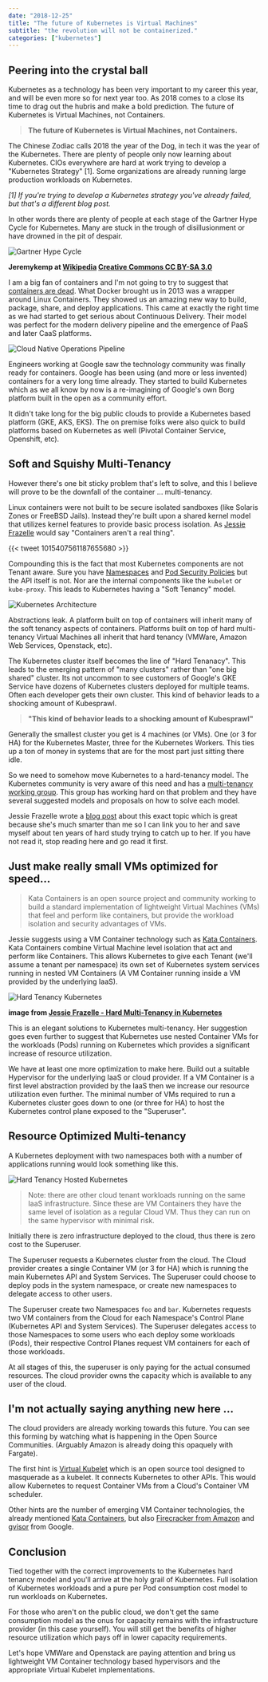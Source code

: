 ```yaml
---
date: "2018-12-25"
title: "The future of Kubernetes is Virtual Machines"
subtitle: "the revolution will not be containerized."
categories: ["kubernetes"]
---
```


## Peering into the crystal ball

Kubernetes as a technology has been very important to my career this year, and will be even more so for next year too. As 2018 comes to a close its time to drag out the hubris and make a bold prediction. The future of Kubernetes is Virtual Machines, not Containers.

> __The future of Kubernetes is Virtual Machines, not Containers.__

The Chinese Zodiac calls 2018 the year of the Dog, in tech it was the year of the Kubernetes. There are plenty of people only now learning about Kubernetes. CIOs everywhere are hard at work trying to develop a "Kubernetes Strategy" [1]. Some organizations are already running large production workloads on Kubernetes.

_[1] If you're trying to develop a Kubernetes strategy you've already failed, but that's a different blog post._

In other words there are plenty of people at each stage of the Gartner Hype Cycle for Kubernetes. Many are stuck in the trough of disillusionment or have drowned in the pit of despair.

![Gartner Hype Cycle](./hype-cycle.png)

__Jeremykemp at [Wikipedia](https://commons.wikimedia.org/wiki/File:Gartner_Hype_Cycle.svg) [Creative Commons CC BY-SA 3.0](https://creativecommons.org/licenses/by-sa/3.0)__

I am a big fan of containers and I'm not going to try to suggest that [containers are dead](https://chrisshort.net/docker-inc-is-dead/). What Docker brought us in 2013 was a wrapper around Linux Containers. They showed us an amazing new way to build, package, share, and deploy applications.  This came at exactly the right time as we had started to get serious about Continuous Delivery.  Their model was perfect for the modern delivery pipeline and the emergence of PaaS and later CaaS platforms.

![Cloud Native Operations Pipeline](cloud-native-ops-pipeline.png)

Engineers working at Google saw the technology community was finally ready for containers. Google has been using (and more or less invented) containers for a very long time already. They started to build Kubernetes which as we all know by now is a re-imagining of Google's own Borg platform built in the open as a community effort.

It didn't take long for the big public clouds to provide a Kubernetes based platform (GKE, AKS, EKS).  The on premise folks were also quick to build platforms based on Kubernetes as well (Pivotal Container Service, Openshift, etc).

## Soft and Squishy Multi-Tenancy

However there's one bit sticky problem that's left to solve, and this I believe will prove to be the downfall of the container ...  multi-tenancy.

Linux containers were not built to be secure isolated sandboxes (like Solaris Zones or FreeBSD Jails). Instead they're built upon a shared kernel model that utilizes kernel features to provide basic process isolation. As [Jessie Frazelle](https://blog.jessfraz.com/post/containers-zones-jails-vms/) would say "Containers aren't a real thing".

{{< tweet 1015407561187655680 >}}

Compounding this is the fact that most Kubernetes components are not Tenant aware. Sure you have [Namespaces](https://kubernetes.io/docs/concepts/overview/working-with-objects/namespaces/) and [Pod Security Policies](https://kubernetes.io/docs/concepts/policy/pod-security-policy/) but the API itself is not. Nor are the internal components like the `kubelet` or `kube-proxy`. This leads to Kubernetes having a "Soft Tenancy" model.

![Kubernetes Architecture](./k8s-arch.png)

Abstractions leak. A platform built on top of containers will inherit many of the soft tenancy aspects of containers. Platforms built on top of hard multi-tenancy Virtual Machines all inherit that hard tenancy (VMWare, Amazon Web Services, Openstack, etc).

The Kubernetes cluster itself becomes the line of "Hard Tenanacy". This leads to the emerging pattern of "many clusters" rather than "one big shared" cluster. Its not uncommon to see customers of Google's GKE Service have dozens of Kubernetes clusters deployed for multiple teams. Often each developer gets their own cluster. This kind of behavior leads to a shocking amount of Kubesprawl.

> __"This kind of behavior leads to a shocking amount of Kubesprawl"__

Generally the smallest cluster you get is 4 machines (or VMs). One (or 3 for HA) for the Kubernetes Master, three for the Kubernetes Workers. This ties up a ton of money in systems that are for the most part just sitting there idle.

So we need to somehow move Kubernetes to a hard-tenancy model. The Kubernetes community is very aware of this need and has a [multi-tenancy working group](https://groups.google.com/forum/#!forum/kubernetes-wg-multitenancy). This group has working hard on that problem and they have several suggested models and proposals on how to solve each model.

Jessie Frazelle wrote a [blog post](https://blog.jessfraz.com/post/hard-multi-tenancy-in-kubernetes/)  about this exact topic which is great because she's much smarter than me so I can link you to her and save myself about ten years of hard study trying to catch up to her. If you have not read it, stop reading here and go read it first.

## Just make really small VMs optimized for speed...

> Kata Containers is an open source project and community working to build a standard implementation of lightweight Virtual Machines (VMs) that feel and perform like containers, but provide the workload isolation and security advantages of VMs.

Jessie suggests using a VM Container technology such as [Kata Containers](https://katacontainers.io/). Kata Containers combine Virtual Machine level isolation that act and perform like Containers. This allows Kubernetes to give each Tenant (we'll assume a tenant per namespace) its own set of Kubernetes system services running in nested VM Containers (A VM Container running inside a VM provided by the underlying IaaS).

![Hard Tenancy Kubernetes](./jessie-tenancy1.png)

__image from [Jessie Frazelle - Hard Multi-Tenancy in Kubernetes](https://blog.jessfraz.com/post/hard-multi-tenancy-in-kubernetes/)__

This is an elegant solutions to Kubernetes multi-tenancy. Her suggestion goes even further to suggest that Kubernetes use nested Container VMs for the workloads (Pods) running on Kubernetes which provides a significant increase of resource utilization.

We have at least one more optimization to make here. Build out a suitable Hypervisor for the underlying IaaS or cloud provider. If a VM Container is a first level abstraction provided by the IaaS then we increase our resource utilization even further. The minimal number of VMs required to run a Kubernetes cluster goes down to one (or three for HA) to host the Kubernetes control plane exposed to the "Superuser".

## Resource Optimized Multi-tenancy

A Kubernetes deployment with two namespaces both with a number of applications running would look something like this.

![Hard Tenancy Hosted Kubernetes](./hard-tenancy-k8s.png)

> Note: there are other cloud tenant workloads running on the same IaaS infrastructure. Since these are VM Containers they have the same level of isolation as a regular Cloud VM. Thus they can run on the same hypervisor with minimal risk.

Initially there is zero infrastructure deployed to the cloud, thus there is zero cost to the Superuser. 

The Superuser requests a Kubernetes cluster from the cloud. The Cloud provider creates a single Container VM (or 3 for HA) which is running the main Kubernetes API and System Services. The Superuser could choose to deploy pods in the system namespace, or create new namespaces to delegate access to other users.

The Superuser create two Namespaces `foo` and `bar`. Kubernetes requests two VM containers from the Cloud for each Namespace's Control Plane (Kubernetes API and System Services). The Superuser delegates access to those Namespaces to some users who each deploy some workloads (Pods), their respective Control Planes request VM containers for each of those workloads.

At all stages of this, the superuser is only paying for the actual consumed resources. The cloud provider owns the capacity which is available to any user of the cloud.

## I'm not actually saying anything new here ...

The cloud providers are already working towards this future. You can see this forming by watching what is happening in the Open Source Communities. (Arguably Amazon is already doing this opaquely with Fargate).

The first hint is [Virtual Kubelet](https://github.com/virtual-kubelet/virtual-kubelet) which is an open source tool designed to masquerade as a kubelet.  It connects Kubernetes to other APIs. This would allow Kubernetes to request Container VMs from a Cloud's Container VM scheduler.

Other hints are the number of emerging VM Container technologies, the already mentioned [Kata Containers](https://katacontainers.io/), but also [Firecracker from Amazon](https://aws.amazon.com/blogs/opensource/firecracker-open-source-secure-fast-microvm-serverless/) and [gvisor](https://github.com/google/gvisor) from Google.


## Conclusion

Tied together with the correct improvements to the Kubernetes hard tenancy model and you'll arrive at the holy grail of Kubernetes.  Full isolation of Kubernetes workloads and a pure per Pod consumption cost model to run workloads on Kubernetes.

For those who aren't on the public cloud, we don't get the same consumption model as the onus for capacity remains with the infrastructure provider (in this case yourself). You will still get the benefits of higher resource utilization which pays off in lower capacity requirements.

Let's hope VMWare and Openstack are paying attention and bring us lightweight VM Container technology based hypervisors and the appropriate Virtual Kubelet implementations.